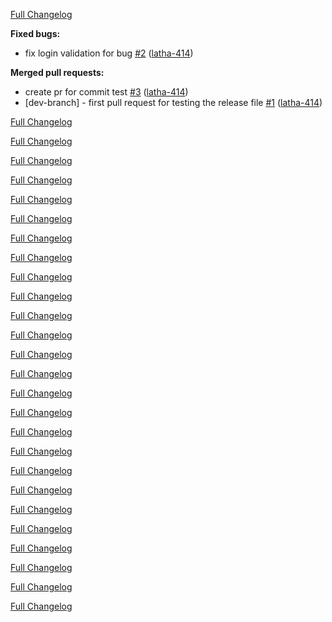 

[Full Changelog](https://github.com/latha-414/jenkins-project/compare/v0.0.1-dev-branch.25...HEAD)

**Fixed bugs:**

- fix login validation for bug [\#2](https://github.com/latha-414/jenkins-project/pull/2) ([latha-414](https://github.com/latha-414))

**Merged pull requests:**

- create pr for commit test [\#3](https://github.com/latha-414/jenkins-project/pull/3) ([latha-414](https://github.com/latha-414))
- \[dev-branch\] - first pull request for testing the release file [\#1](https://github.com/latha-414/jenkins-project/pull/1) ([latha-414](https://github.com/latha-414))


[Full Changelog](https://github.com/latha-414/jenkins-project/compare/v0.0.1-dev-branch.24...v0.0.1-dev-branch.25)


[Full Changelog](https://github.com/latha-414/jenkins-project/compare/v0.0.1-dev-branch.23...v0.0.1-dev-branch.24)


[Full Changelog](https://github.com/latha-414/jenkins-project/compare/v0.0.1-dev-branch.22...v0.0.1-dev-branch.23)


[Full Changelog](https://github.com/latha-414/jenkins-project/compare/v0.0.1-dev-branch.21...v0.0.1-dev-branch.22)


[Full Changelog](https://github.com/latha-414/jenkins-project/compare/v0.0.1-dev-branch.20...v0.0.1-dev-branch.21)


[Full Changelog](https://github.com/latha-414/jenkins-project/compare/v0.0.1-dev-branch.19...v0.0.1-dev-branch.20)


[Full Changelog](https://github.com/latha-414/jenkins-project/compare/v0.0.1-dev-branch.18...v0.0.1-dev-branch.19)


[Full Changelog](https://github.com/latha-414/jenkins-project/compare/v0.0.1-dev-branch.17...v0.0.1-dev-branch.18)


[Full Changelog](https://github.com/latha-414/jenkins-project/compare/v0.0.1-dev-branch.16...v0.0.1-dev-branch.17)


[Full Changelog](https://github.com/latha-414/jenkins-project/compare/v0.0.1-dev-branch.15...v0.0.1-dev-branch.16)


[Full Changelog](https://github.com/latha-414/jenkins-project/compare/v0.0.1-dev-branch.14...v0.0.1-dev-branch.15)


[Full Changelog](https://github.com/latha-414/jenkins-project/compare/v0.0.1-dev-branch.13...v0.0.1-dev-branch.14)


[Full Changelog](https://github.com/latha-414/jenkins-project/compare/v0.0.1-dev-branch.12...v0.0.1-dev-branch.13)


[Full Changelog](https://github.com/latha-414/jenkins-project/compare/v0.0.1-dev-branch.11...v0.0.1-dev-branch.12)


[Full Changelog](https://github.com/latha-414/jenkins-project/compare/v0.0.1-dev-branch.10...v0.0.1-dev-branch.11)


[Full Changelog](https://github.com/latha-414/jenkins-project/compare/v0.0.1-dev-branch.9...v0.0.1-dev-branch.10)


[Full Changelog](https://github.com/latha-414/jenkins-project/compare/v0.0.1-dev-branch.8...v0.0.1-dev-branch.9)


[Full Changelog](https://github.com/latha-414/jenkins-project/compare/v0.0.1-dev-branch.7...v0.0.1-dev-branch.8)


[Full Changelog](https://github.com/latha-414/jenkins-project/compare/v0.0.1-dev-branch.6...v0.0.1-dev-branch.7)


[Full Changelog](https://github.com/latha-414/jenkins-project/compare/v0.0.1-dev-branch.5...v0.0.1-dev-branch.6)


[Full Changelog](https://github.com/latha-414/jenkins-project/compare/v0.0.1-dev-branch.4...v0.0.1-dev-branch.5)


[Full Changelog](https://github.com/latha-414/jenkins-project/compare/v0.0.1-dev-branch.3...v0.0.1-dev-branch.4)


[Full Changelog](https://github.com/latha-414/jenkins-project/compare/v0.0.1-dev-branch.2...v0.0.1-dev-branch.3)


[Full Changelog](https://github.com/latha-414/jenkins-project/compare/v0.0.1-dev-branch.1...v0.0.1-dev-branch.2)


[Full Changelog](https://github.com/latha-414/jenkins-project/compare/v0.0.1-dev-branch.0...v0.0.1-dev-branch.1)


[Full Changelog](https://github.com/latha-414/jenkins-project/compare/35340cb0bde90ad72379fc2401574d4eb1c83de6...v0.0.1-dev-branch.0)



